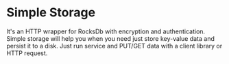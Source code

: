 # Simple Storage
It's an HTTP wrapper for RocksDb with encryption and authentication.
Simple storage will help you when you need just store key-value data and persist it to a disk.
Just run service and PUT/GET data with a client library or HTTP request.